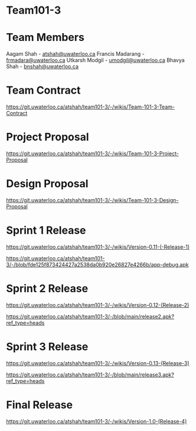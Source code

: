 # Team101-3

# Team Members
Aagam Shah - atshah@uwaterloo.ca
Francis Madarang - frmadara@uwaterloo.ca
Utkarsh Modgil - umodgil@uwaterloo.ca
Bhavya Shah - bnshah@uwaterloo.ca

# Team Contract
https://git.uwaterloo.ca/atshah/team101-3/-/wikis/Team-101-3-Team-Contract 

# Project Proposal
https://git.uwaterloo.ca/atshah/team101-3/-/wikis/Team-101-3-Project-Proposal 

# Design Proposal
https://git.uwaterloo.ca/atshah/team101-3/-/wikis/Team-101-3-Design-Proposal 

# Sprint 1 Release
https://git.uwaterloo.ca/atshah/team101-3/-/wikis/Version-0.11-(-Release-1) 

https://git.uwaterloo.ca/atshah/team101-3/-/blob/fde125f873424427a2538da0b920e26827e4266b/app-debug.apk

# Sprint 2 Release
https://git.uwaterloo.ca/atshah/team101-3/-/wikis/Version-0.12-(Release-2)

https://git.uwaterloo.ca/atshah/team101-3/-/blob/main/release2.apk?ref_type=heads

# Sprint 3 Release
https://git.uwaterloo.ca/atshah/team101-3/-/wikis/Version-0.13-(Release-3)

https://git.uwaterloo.ca/atshah/team101-3/-/blob/main/release3.apk?ref_type=heads

# Final Release

https://git.uwaterloo.ca/atshah/team101-3/-/wikis/Version-1.0-(Release-4) 
